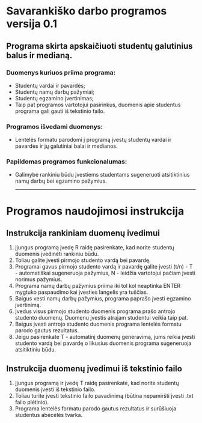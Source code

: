 # Savarankiško darbo programos versija 0.1
## Programa skirta apskaičiuoti studentų galutinius balus ir medianą.

### Duomenys kuriuos priima programa:
* Studentų vardai ir pavardės;
* Studentų namų darbų pažymiai;
* Studentų egzamino įvertinimas;
* Taip pat programos vartotojui pasirinkus, duomenis apie studentus programa gali gauti iš tekstinio failo.
  
### Programos išvedami duomenys:
* Lentelės formatu parodomi į programą įvestų studentų vardai ir pavardės ir jų galutiniai balai ir medianos.
  
### Papildomas programos funkcionalumas:
* Galimybė rankiniu būdu įvestiems studentams sugeneruoti atsitiktinius namų darbų bei egzamino pažymius.

  <hr>
# Programos naudojimosi instrukcija

## Instrukcija rankiniam duomenų ivedimui
1. Įjungus programą įvedę R raidę pasirenkate, kad norite studentų duomenis įvedinėti rankiniu būdu.
2. Toliau galite įvesti pirmojo studento vardą bei pavardę.
3. Programai gavus pirmojo studento vardą ir pavardę galite įvesti (t/n) - T - automatiškai sugeneruoja pažymius, N - leidžia vartotojui pačiam įvesti norimus pažymius.
4. Programa namų darbų pažymius priima iki tol kol neaptinka ENTER mygtuko paspaudimo kai įvesties langelis yra tuščias.
5. Baigus vesti namų darbų pažymius, programa paprašo įvesti egzamino įvertinimą.
6. Įvedus visus pirmojo studento duomenis programa prašo antrojo studento duomenų. Duomenu įvestis atrajam studentui veikia taip pat.
7. Baigus įvesti antrojo studento duomenis programa lentelės formatu parodo gautus rezultatus.
8. Jeigu pasirenkate T - automatinį duomenų generavimą, jums reikia įvesti studento vardą bei pavardę o likusius duomenis programa sugeneruoja atsitiktiniu būdu.

## Instrukcija duomenų įvedimui iš tekstinio failo
1. Įjungus programą ir įvedę T raidę pasirenkate, kad norite studentų duomenis įvesti iš tekstinio failo.
2. Toliau turite įvesti tekstinio failo pavadinimą (būtina nepamiršti įvesti .txt failo plėtinio).
3. Programa lentelės formatu parodo gautus rezultatus ir surūšiuoja studentus abėcėlės tvarka.
  
